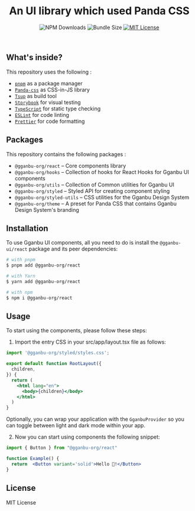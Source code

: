 <h1 align="center">An UI library which used Panda CSS</h1>
<p align="center">
<img alt="NPM Downloads" src="https://img.shields.io/npm/v/@gganbu-org/react"/>
  <img alt="Bundle Size" src="https://badgen.net/bundlephobia/minzip/@gganbu-org/react">
  <a href="https://github.com/ggnabu-org/gganbu-ui/blob/main/LICENSE">
    <img alt="MIT License" src="https://img.shields.io/github/license/ggnabu-org/gganbu-ui"/>
  </a>
</p>

<br />

## What's inside?
This repository uses the following :

- [`pnpm`](https://pnpm.io) as a package manager
- [`Panda-css`](https://panda-css.com/) as CSS-in-JS library
- [`Tsup`](https://tsup.egoist.dev/) as build tool
- [`Storybook`](https://storybook.js.org/) for visual testing
- [`TypeScript`](https://www.typescriptlang.org/) for static type checking
- [`ESLint`](https://eslint.org/) for code linting
- [`Prettier`](https://prettier.io) for code formatting

## Packages
This repository contains the following packages :

- `@gganbu-org/react` – Core components library
- `@gganbu-org/hooks` – Collection of hooks for React Hooks for Gganbu UI components
- `@gganbu-org/utils` – Collection of Common utilities for Gganbu UI
- `@gganbu-org/styled` – Styled API for creating component styling
- `@gganbu-org/styled-utils` – CSS utilities for the Gganbu Design System
- `@gganbu-org/theme` – A preset for Panda CSS that contains Gganbu Design System's branding

## Installation
To use Gganbu UI components, all you need to do is install the
`@gganbu-ui/react` package and its peer dependencies:

```sh
# with pnpm
$ pnpm add @gganbu-org/react

# with Yarn
$ yarn add @gganbu-org/react

# with npm
$ npm i @gganbu-org/react
```

## Usage
To start using the components, please follow these steps:

1. Import the entry CSS in your src/app/layout.tsx file as follows:

```jsx
import '@gganbu-org/styled/styles.css';

export default function RootLayout({
  children,
}) {
  return (
    <html lang="en">
      <body>{children}</body>
    </html>
  )
}
```

Optionally, you can wrap your application with the `GganbuProvider` so you
can toggle between light and dark mode within your app.

2. Now you can start using components the following snippet:

```jsx
import { Button } from "@gganbu-org/react"

function Example() {
  return  <Button variant='solid'>Hello 🐼!</Button>
}
```

## License

MIT License